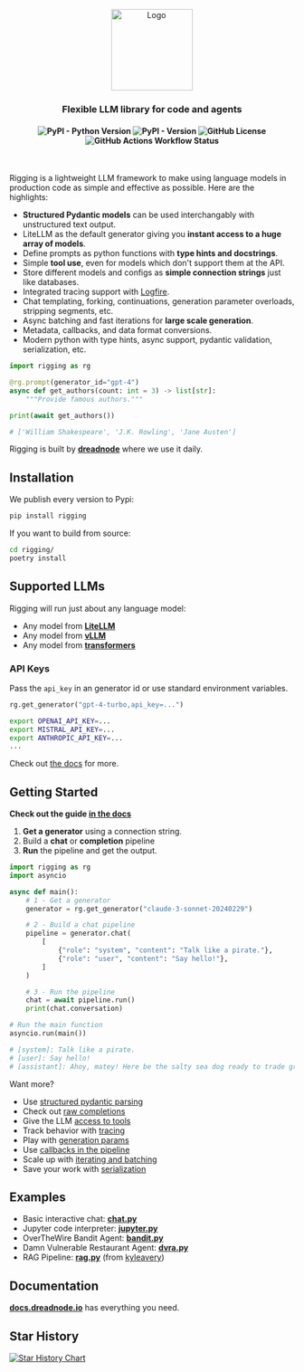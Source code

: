 <p align="center">
    <img
    src="https://d1lppblt9t2x15.cloudfront.net/logos/5714928f3cdc09503751580cffbe8d02.png"
    alt="Logo"
    align="center"
    width="144px"
    height="144px"
    />
</p>

<h3 align="center">
Flexible LLM library for code and agents
</h3>

<h4 align="center">
    <img alt="PyPI - Python Version" src="https://img.shields.io/pypi/pyversions/rigging">
    <img alt="PyPI - Version" src="https://img.shields.io/pypi/v/rigging">
    <img alt="GitHub License" src="https://img.shields.io/github/license/dreadnode/rigging">
    <img alt="GitHub Actions Workflow Status" src="https://img.shields.io/github/actions/workflow/status/dreadnode/rigging/ci.yml">
</h4>

</br>

Rigging is a lightweight LLM framework to make using language models in production code as simple and effective as possible. Here are the highlights:

- **Structured Pydantic models** can be used interchangably with unstructured text output.
- LiteLLM as the default generator giving you **instant access to a huge array of models**.
- Define prompts as python functions with **type hints and docstrings**.
- Simple **tool use**, even for models which don't support them at the API.
- Store different models and configs as **simple connection strings** just like databases.
- Integrated tracing support with [Logfire](https://logfire.pydantic.dev/docs/).
- Chat templating, forking, continuations, generation parameter overloads, stripping segments, etc.
- Async batching and fast iterations for **large scale generation**.
- Metadata, callbacks, and data format conversions.
- Modern python with type hints, async support, pydantic validation, serialization, etc.

```py
import rigging as rg

@rg.prompt(generator_id="gpt-4")
async def get_authors(count: int = 3) -> list[str]:
    """Provide famous authors."""

print(await get_authors())

# ['William Shakespeare', 'J.K. Rowling', 'Jane Austen']
```

Rigging is built by [**dreadnode**](https://dreadnode.io) where we use it daily.

## Installation

We publish every version to Pypi:
```bash
pip install rigging
```

If you want to build from source:
```bash
cd rigging/
poetry install
```

## Supported LLMs

Rigging will run just about any language model:

- Any model from [**LiteLLM**](https://litellm.vercel.app/docs/providers)
- Any model from [**vLLM**](https://docs.vllm.ai/en/latest/models/supported_models.html)
- Any model from [**transformers**](https://huggingface.co/docs/transformers/)

### API Keys

Pass the `api_key` in an generator id or use standard environment variables.

```py
rg.get_generator("gpt-4-turbo,api_key=...")
```

```bash
export OPENAI_API_KEY=...
export MISTRAL_API_KEY=...
export ANTHROPIC_API_KEY=...
...
```

Check out [the docs](https://docs.dreadnode.io/open-source/rigging/topics/generators#api-keys) for more.

## Getting Started

**Check out the guide [in the docs](https://docs.dreadnode.io/open-source/rigging/intro#getting-started)**

1. **Get a generator** using a connection string.
2. Build a **chat** or **completion** pipeline
3. **Run** the pipeline and get the output.

```py
import rigging as rg
import asyncio

async def main():
    # 1 - Get a generator
    generator = rg.get_generator("claude-3-sonnet-20240229")

    # 2 - Build a chat pipeline
    pipeline = generator.chat(
        [
            {"role": "system", "content": "Talk like a pirate."},
            {"role": "user", "content": "Say hello!"},
        ]
    )

    # 3 - Run the pipeline
    chat = await pipeline.run()
    print(chat.conversation)

# Run the main function
asyncio.run(main())

# [system]: Talk like a pirate.
# [user]: Say hello!
# [assistant]: Ahoy, matey! Here be the salty sea dog ready to trade greetings wit' ye. Arrr!
```

Want more?

- Use [structured pydantic parsing](https://docs.dreadnode.io/open-source/rigging/topics/chats-and-messages#parsed-parts)
- Check out [raw completions](https://docs.dreadnode.io/open-source/rigging/topics/completions/)
- Give the LLM [access to tools](https://docs.dreadnode.io/open-source/rigging/topics/tools/)
- Track behavior with [tracing](https://docs.dreadnode.io/open-source/rigging/topics/tracing/)
- Play with [generation params](https://docs.dreadnode.io/open-source/rigging/topics/generators/#overload-generation-params)
- Use [callbacks in the pipeline](https://docs.dreadnode.io/open-source/rigging/topics/callbacks-and-mapping/)
- Scale up with [iterating and batching](https://docs.dreadnode.io/open-source/rigging/topics/iterating-and-batching/)
- Save your work with [serialization](https://docs.dreadnode.io/open-source/rigging/topics/serialization/)

## Examples

- Basic interactive chat: [**chat.py**](examples/chat.py)
- Jupyter code interpreter: [**jupyter.py**](examples/jupyter.py)
- OverTheWire Bandit Agent: [**bandit.py**](examples/bandit.py)
- Damn Vulnerable Restaurant Agent: [**dvra.py**](examples/dvra.py)
- RAG Pipeline: [**rag.py**](examples/rag.py) (from [kyleavery](https://github.com/kyleavery/))
 
## Documentation

**[docs.dreadnode.io](https://docs.dreadnode.io/open-source/rigging/intro)** has everything you need.

## Star History

[![Star History Chart](https://api.star-history.com/svg?repos=dreadnode/rigging&type=Date)](https://star-history.com/#dreadnode/rigging&Date)

